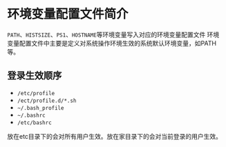 # 环境变量配置文件简介

`PATH`、`HISTSIZE`、`PS1`、`HOSTNAME`等环境变量写入对应的环境变量配置文件
环境变量配置文件中主要是定义对系统操作环境生效的系统默认环境变量，如PATH等。



## 登录生效顺序

- `/etc/profile`
- `/ect/profile.d/*.sh`
- `~/.bash_profile`
- `~/.bashrc`
- `/etc/bashrc`

放在etc目录下的会对所有用户生效。放在家目录下的会对当前登录的用户生效。

